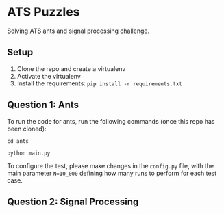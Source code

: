 # ATS Puzzles

Solving ATS ants and signal processing challenge.

## Setup
1) Clone the repo and create a virtualenv
2) Activate the virtualenv
3) Install the requirements: `pip install -r requirements.txt`


## Question 1: Ants
To run the code for ants, run the following commands (once this repo has been cloned):

`cd ants`

`python main.py`

To configure the test, please make changes in the `config.py` file, with the main parameter `N=10_000` defining how many runs to perform for each test case.

## Question 2: Signal Processing
